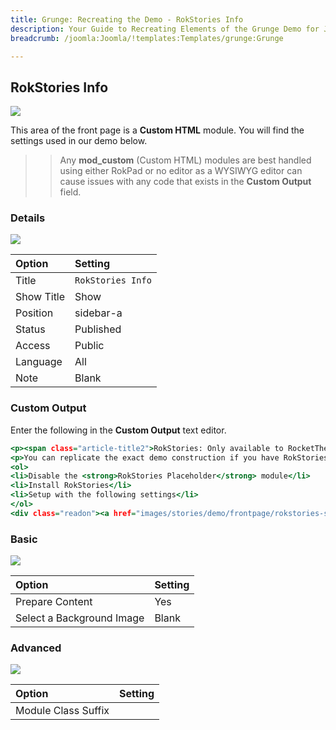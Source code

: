 ```yaml
---
title: Grunge: Recreating the Demo - RokStories Info
description: Your Guide to Recreating Elements of the Grunge Demo for Joomla
breadcrumb: /joomla:Joomla/!templates:Templates/grunge:Grunge

---
```


RokStories Info
-----

![][demo]

This area of the front page is a **Custom HTML** module. You will find the settings used in our demo below.

>> Any **mod_custom** (Custom HTML) modules are best handled using either RokPad or no editor as a WYSIWYG editor can cause issues with any code that exists in the **Custom Output** field.

### Details

![][demo2]

| Option     | Setting                |  
| :--------- | :--------------------- |  
| Title      | `RokStories Info`      |  
| Show Title | Show                   |  
| Position   | sidebar-a              |  
| Status     | Published              |  
| Access     | Public                 |  
| Language   | All                    |  
| Note       | Blank                  |  

### Custom Output

Enter the following in the **Custom Output** text editor.

~~~ .html
<p><span class="article-title2">RokStories: Only available to RocketTheme club members.</span></p>
<p>You can replicate the exact demo construction if you have RokStories, simply:</p>
<ol>
<li>Disable the <strong>RokStories Placeholder</strong> module</li>
<li>Install RokStories</li>
<li>Setup with the following settings</li>
</ol>
<div class="readon"><a href="images/stories/demo/frontpage/rokstories-settings.png"><span>Preview Settings</span></a></div>
~~~

### Basic

![][demo3]

| Option                    | Setting |  
| :------------------------ | :------ |  
| Prepare Content           | Yes     |  
| Select a Background Image | Blank   |

### Advanced

![][demo4]

| Option              | Setting |  
| :------------------ | :------ |  
| Module Class Suffix |         |  

[demo]: assets/demo_2.jpeg
[demo2]: assets/info_1.jpeg
[demo3]: assets/info_2.jpeg
[demo4]: assets/info_3.jpeg